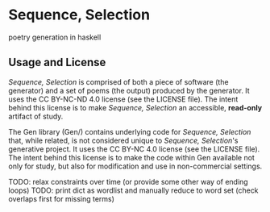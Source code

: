 # Sequence, Selection
poetry generation in haskell

## Usage and License

_Sequence, Selection_ is comprised of both a piece of software (the generator) and
a set of poems (the output) produced by the generator. It uses the
CC BY-NC-ND 4.0 license (see the LICENSE file). The intent behind this license
is to make _Sequence, Selection_ an accessible, **read-only** artifact of study.

The Gen library (Gen/) contains underlying code for _Sequence, Selection_ that, 
while related, is not considered unique to _Sequence, Selection_'s generative 
project. It uses the CC BY-NC 4.0 license (see the LICENSE file). The intent 
behind this license is to make the code within Gen available not only for study, 
but also for modification and use in non-commercial settings.

TODO: relax constraints over time (or provide some other way of ending loops)
TODO: print dict as wordlist and manually reduce to word set (check overlaps
first for missing terms)
